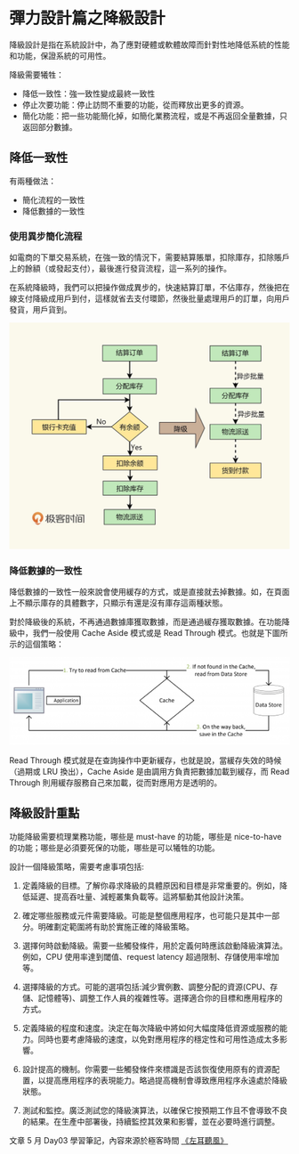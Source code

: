 # 彈力設計篇之降級設計

降級設計是指在系統設計中，為了應對硬體或軟體故障而針對性地降低系統的性能和功能，保證系統的可用性。

降級需要犧牲：
* 降低一致性：強一致性變成最終一致性
* 停止次要功能：停止訪問不重要的功能，從而釋放出更多的資源。
* 簡化功能：把一些功能簡化掉，如簡化業務流程，或是不再返回全量數據，只返回部分數據。

## 降低一致性

有兩種做法：
* 簡化流程的一致性
* 降低數據的一致性

### 使用異步簡化流程

如電商的下單交易系統，在強一致的情況下，需要結算賬單，扣除庫存，扣除賬戶上的餘額（或發起支付），最後進行發貨流程，這一系列的操作。

在系統降級時，我們可以把操作做成異步的，快速結算訂單，不佔庫存，然後把在線支付降級成用戶到付，這樣就省去支付環節，然後批量處理用戶的訂單，向用戶發貨，用戶貨到。

![](media/16831252992754/16831263350882.jpg)

### 降低數據的一致性

降低數據的一致性一般來說會使用緩存的方式，或是直接就去掉數據。如，在頁面上不顯示庫存的具體數字，只顯示有還是沒有庫存這兩種狀態。

對於降級後的系統，不再通過數據庫獲取數據，而是通過緩存獲取數據。在功能降級中，我們一般使用 Cache Aside 模式或是 Read Through 模式。也就是下圖所示的這個策略：

![](media/16831252992754/16831269193900.jpg)

Read Through 模式就是在查詢操作中更新緩存，也就是說，當緩存失效的時候（過期或 LRU 換出），Cache Aside 是由調用方負責把數據加載到緩存，而 Read Through 則用緩存服務自己來加載，從而對應用方是透明的。

## 降級設計重點

功能降級需要梳理業務功能，哪些是 must-have 的功能，哪些是 nice-to-have 的功能；哪些是必須要死保的功能，哪些是可以犧牲的功能。

設計一個降級策略，需要考慮事項包括:

1. 定義降級的目標。了解你尋求降級的具體原因和目標是非常重要的。例如，降低延遲、提高吞吐量、減輕叢集負載等。這將驅動其他設計決策。

2. 確定哪些服務或元件需要降級。可能是整個應用程序，也可能只是其中一部分。明確劃定範圍將有助於實施正確的降級策略。

3. 選擇何時啟動降級。需要一些觸發條件，用於定義何時應該啟動降級演算法。例如，CPU 使用率達到閾值、request latency 超過限制、存儲使用率增加等。 

4. 選擇降級的方式。可能的選項包括:減少實例數、調整分配的資源(CPU、存儲、記憶體等)、調整工作人員的複雜性等。選擇適合你的目標和應用程序的方式。

5. 定義降級的程度和速度。決定在每次降級中將如何大幅度降低資源或服務的能力。同時也要考慮降級的速度，以免對應用程序的穩定性和可用性造成太多影響。

6. 設計提高的機制。你需要一些觸發條件來標識是否該恢復使用原有的資源配置，以提高應用程序的表現能力。略過提高機制會導致應用程序永遠處於降級狀態。

7. 測試和監控。廣泛測試您的降級演算法，以確保它按預期工作且不會導致不良的結果。在生產中部署後，持續監控其效果和影響，並在必要時進行調整。

文章 5 月 Day03 學習筆記，內容來源於極客時間 [《左耳聽風》](http://gk.link/a/122Nr)